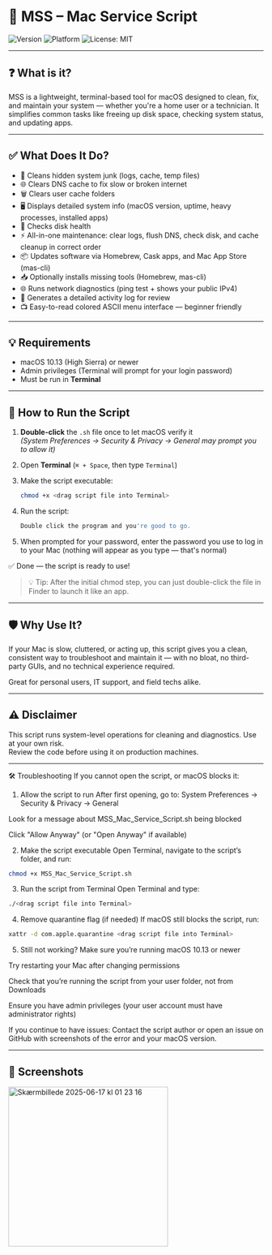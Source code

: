 # 🍎 MSS – Mac Service Script

![Version](https://img.shields.io/badge/version-v1.1.0-green)
![Platform](https://img.shields.io/badge/platform-MacOS-blue)
![License: MIT](https://img.shields.io/badge/license-MIT-blue)

---

## ❓ What is it?

MSS is a lightweight, terminal-based tool for macOS designed to clean, fix, and maintain your system — whether you're a home user or a technician. It simplifies common tasks like freeing up disk space, checking system status, and updating apps.

---

## ✅ What Does It Do?

- 🧹 Cleans hidden system junk (logs, cache, temp files)
- 🌐 Clears DNS cache to fix slow or broken internet
- 🗑️ Clears user cache folders
- 🖥️ Displays detailed system info (macOS version, uptime, heavy processes, installed apps)
- 🔧 Checks disk health
- ⚡ All-in-one maintenance: clear logs, flush DNS, check disk, and cache cleanup in correct order
- 📦 Updates software via Homebrew, Cask apps, and Mac App Store (mas-cli)
- 📥 Optionally installs missing tools (Homebrew, mas-cli)
- 🌐 Runs network diagnostics (ping test + shows your public IPv4)
- 📜 Generates a detailed activity log for review
- 📺 Easy-to-read colored ASCII menu interface — beginner friendly
---

## 💡 Requirements

- macOS 10.13 (High Sierra) or newer  
- Admin privileges (Terminal will prompt for your login password)  
- Must be run in **Terminal**

---

## 🧪 How to Run the Script

1. **Double-click** the `.sh` file once to let macOS verify it  
   *(System Preferences → Security & Privacy → General may prompt you to allow it)*

2. Open **Terminal** (`⌘ + Space`, then type `Terminal`)

3. Make the script executable:
   ```bash
   chmod +x <drag script file into Terminal>
   ```

4. Run the script:
   ```bash
   Double click the program and you're good to go.
   ```

5. When prompted for your password, enter the password you use to log in to your Mac (nothing will appear as you type — that's normal)

✅ Done — the script is ready to use!

> 💡 Tip: After the initial chmod step, you can just double-click the file in Finder to launch it like an app.

---

## 🛡️ Why Use It?

If your Mac is slow, cluttered, or acting up, this script gives you a clean, consistent way to troubleshoot and maintain it — with no bloat, no third-party GUIs, and no technical experience required.

Great for personal users, IT support, and field techs alike.

---

## ⚠️ Disclaimer

This script runs system-level operations for cleaning and diagnostics. Use at your own risk.  
Review the code before using it on production machines.

---
🛠️ Troubleshooting
If you cannot open the script, or macOS blocks it:

1. Allow the script to run
After first opening, go to:
System Preferences → Security & Privacy → General

Look for a message about MSS_Mac_Service_Script.sh being blocked

Click "Allow Anyway" (or "Open Anyway" if available)

2. Make the script executable
Open Terminal, navigate to the script’s folder, and run:

```bash
chmod +x MSS_Mac_Service_Script.sh
```
3. Run the script from Terminal
Open Terminal and type:
```bash
./<drag script file into Terminal>
```
4. Remove quarantine flag (if needed)
If macOS still blocks the script, run:
```bash
xattr -d com.apple.quarantine <drag script file into Terminal>
```
5. Still not working?
Make sure you’re running macOS 10.13 or newer

Try restarting your Mac after changing permissions

Check that you’re running the script from your user folder, not from Downloads

Ensure you have admin privileges (your user account must have administrator rights)

If you continue to have issues:
Contact the script author or open an issue on GitHub with screenshots of the error and your macOS version.

---

## 📸 Screenshots
<img width="315" alt="Skærmbillede 2025-06-17 kl  01 23 16" src="https://github.com/user-attachments/assets/c621185c-c1fb-43f7-bbbc-8cf12e5ad71d" />

